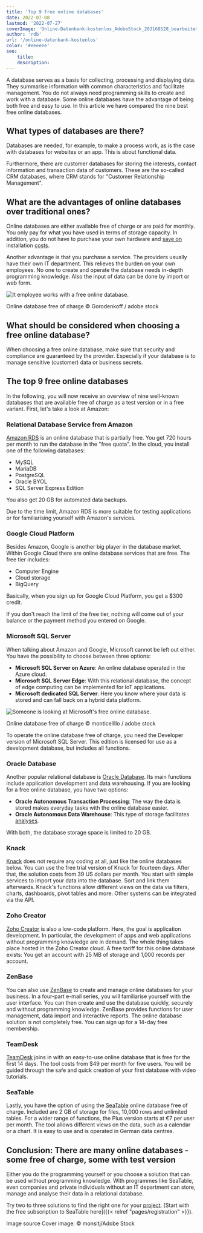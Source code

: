 ```yaml
---
title: 'Top 9 free online databases'
date: 2022-07-08
lastmod: '2022-07-27'
coverImage: 'Online-Datenbank-kostenlos_AdobeStock_203168528_bearbeitet.jpg'
author: 'rdb'
url: '/online-datenbank-kostenlos'
color: '#eeeeee'
seo:
    title:
    description:
---
```


A database serves as a basis for collecting, processing and displaying data. They summarise information with common characteristics and facilitate management. You do not always need programming skills to create and work with a database. Some online databases have the advantage of being both free and easy to use. In this article we have compared the nine best free online databases.

## What types of databases are there?

Databases are needed, for example, to make a process work, as is the case with databases for websites or an app. This is about functional data.

Furthermore, there are customer databases for storing the interests, contact information and transaction data of customers. These are the so-called CRM databases, where CRM stands for "Customer Relationship Management".

## What are the advantages of online databases over traditional ones?

Online databases are either available free of charge or are paid for monthly. You only pay for what you have used in terms of storage capacity. In addition, you do not have to purchase your own hardware and [save on](https://seatable.io/en/budgetplanung-vorlage/) installation [costs](https://seatable.io/en/budgetplanung-vorlage/).

Another advantage is that you purchase a service. The providers usually have their own IT department. This relieves the burden on your own employees. No one to create and operate the database needs in-depth programming knowledge. Also the input of data can be done by import or web form.

![It employee works with a free online database.](images/Online-Datenbank-kostenlos_AdobeStock_163119186_bearbeitet-711x474.jpg)

Online database free of charge © Gorodenkoff / adobe stock

## What should be considered when choosing a free online database?

When choosing a free online database, make sure that security and compliance are guaranteed by the provider. Especially if your database is to manage sensitive (customer) data or business secrets.

## The top 9 free online databases

In the following, you will now receive an overview of nine well-known databases that are available free of charge as a test version or in a free variant. First, let's take a look at Amazon:

### Relational Database Service from Amazon

[Amazon RDS](https://aws.amazon.com/de/rds/) is an online database that is partially free. You get 720 hours per month to run the database in the "free quota". In the cloud, you install one of the following databases:

- MySQL
- MariaDB
- PostgreSQL
- Oracle BYOL
- SQL Server Express Edition

You also get 20 GB for automated data backups.

Due to the time limit, Amazon RDS is more suitable for testing applications or for familiarising yourself with Amazon's services.

### Google Cloud Platform

Besides Amazon, Google is another big player in the database market. Within Google Cloud there are online database services that are free. The free tier includes:

- Computer Engine
- Cloud storage
- BigQuery

Basically, when you sign up for Google Cloud Platform, you get a $300 credit.

If you don't reach the limit of the free tier, nothing will come out of your balance or the payment method you entered on Google.

### Microsoft SQL Server

When talking about Amazon and Google, Microsoft cannot be left out either. You have the possibility to choose between three options:

- **Microsoft SQL Server on Azure**: An online database operated in the Azure cloud.
- **Microsoft SQL Server Edge**: With this relational database, the concept of edge computing can be implemented for IoT applications.
- **Microsoft dedicated SQL Server**: Here you know where your data is stored and can fall back on a hybrid data platform.

![Someone is looking at Microsoft's free online database.](images/Online-Datenbank-kostenlos_AdobeStock_418493344_bearbeitet-711x474.jpg)

Online database free of charge © monticellllo / adobe stock

To operate the online database free of charge, you need the Developer version of Microsoft SQL Server. This edition is licensed for use as a development database, but includes all functions.

### Oracle Database

Another popular relational database is [Oracle Database](https://www.oracle.com/de/database/). Its main functions include application development and data warehousing. If you are looking for a free online database, you have two options:

- **Oracle Autonomous Transaction Processing**: The way the data is stored makes everyday tasks with the online database easier.
- **Oracle Autonomous Data Warehouse**: This type of storage facilitates [analyses](https://seatable.io/en/swot-analyse-template/).

With both, the database storage space is limited to 20 GB.

### Knack

[Knack](https://www.knack.com/) does not require any coding at all, just like the online databases below. You can use the free trial version of Knack for fourteen days. After that, the solution costs from 39 US dollars per month. You start with simple services to import your data into the database. Sort and link them afterwards. Knack's functions allow different views on the data via filters, charts, dashboards, pivot tables and more. Other systems can be integrated via the API.

### Zoho Creator

[Zoho Creator](https://www.zoho.com/de/creator/) is also a low-code platform. Here, the goal is application development. In particular, the development of apps and web applications without programming knowledge are in demand. The whole thing takes place hosted in the Zoho Creator cloud. A free tariff for this online database exists: You get an account with 25 MB of storage and 1,000 records per account.

### ZenBase

You can also use [ZenBase](https://getzenbase.com/) to create and manage online databases for your business. In a four-part e-mail series, you will familiarise yourself with the user interface. You can then create and use the database quickly, securely and without programming knowledge. ZenBase provides functions for user management, data import and interactive reports. The online database solution is not completely free. You can sign up for a 14-day free membership.

### TeamDesk

[TeamDesk](https://www.teamdesk.net/) joins in with an easy-to-use online database that is free for the first 14 days. The tool costs from $49 per month for five users. You will be guided through the safe and quick creation of your first database with video tutorials.

### SeaTable

Lastly, you have the option of using the [SeaTable](https://seatable.io/en/) online database free of charge. Included are 2 GB of storage for files, 10,000 rows and unlimited tables. For a wider range of functions, the Plus version starts at €7 per user per month. The tool allows different views on the data, such as a calendar or a chart. It is easy to use and is operated in German data centres.

## Conclusion: There are many online databases - some free of charge, some with test version

Either you do the programming yourself or you choose a solution that can be used without programming knowledge. With programmes like SeaTable, even companies and private individuals without an IT department can store, manage and analyse their data in a relational database.

Try two to three solutions to find the right one for your [project](https://seatable.io/en/vorlagen-projektplanung/). [Start with the free subscription to SeaTable here]({{< relref "pages/registration" >}}).

Image source Cover image: © monsitj/Adobe Stock
